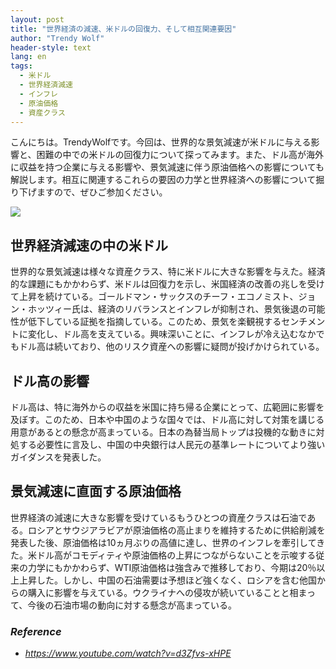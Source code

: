 ```yaml
---
layout: post
title: "世界経済の減速、米ドルの回復力、そして相互関連要因"
author: "Trendy Wolf"
header-style: text
lang: en
tags:
  - 米ドル
  - 世界経済減速
  - インフレ
  - 原油価格
  - 資産クラス
---
```


こんにちは。TrendyWolfです。今回は、世界的な景気減速が米ドルに与える影響と、困難の中での米ドルの回復力について探ってみます。また、ドル高が海外に収益を持つ企業に与える影響や、景気減速に伴う原油価格への影響についても解説します。相互に関連するこれらの要因の力学と世界経済への影響について掘り下げますので、ぜひご参加ください。

<img
    src="https://i.ytimg.com/vi/d3Zfvs-xHPE/hqdefault.jpg"
/>


## 世界経済減速の中の米ドル
世界的な景気減速は様々な資産クラス、特に米ドルに大きな影響を与えた。経済的な課題にもかかわらず、米ドルは回復力を示し、米国経済の改善の兆しを受けて上昇を続けている。ゴールドマン・サックスのチーフ・エコノミスト、ジョン・ホッツィー氏は、経済のリバランスとインフレが抑制され、景気後退の可能性が低下している証拠を指摘している。このため、景気を楽観視するセンチメントに変化し、ドル高を支えている。興味深いことに、インフレが冷え込むなかでもドル高は続いており、他のリスク資産への影響に疑問が投げかけられている。

## ドル高の影響
ドル高は、特に海外からの収益を米国に持ち帰る企業にとって、広範囲に影響を及ぼす。このため、日本や中国のような国々では、ドル高に対して対策を講じる用意があるとの懸念が高まっている。日本の為替当局トップは投機的な動きに対処する必要性に言及し、中国の中央銀行は人民元の基準レートについてより強いガイダンスを発表した。

## 景気減速に直面する原油価格
世界経済の減速に大きな影響を受けているもうひとつの資産クラスは石油である。ロシアとサウジアラビアが原油価格の高止まりを維持するために供給削減を発表した後、原油価格は10ヵ月ぶりの高値に達し、世界のインフレを牽引してきた。米ドル高がコモディティや原油価格の上昇につながらないことを示唆する従来の力学にもかかわらず、WTI原油価格は強含みで推移しており、今期は20％以上上昇した。しかし、中国の石油需要は予想ほど強くなく、ロシアを含む他国からの購入に影響を与えている。ウクライナへの侵攻が続いていることと相まって、今後の石油市場の動向に対する懸念が高まっている。


### _Reference_
- _https://www.youtube.com/watch?v=d3Zfvs-xHPE_

